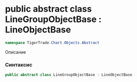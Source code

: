
# public abstract class LineGroupObjectBase : LineObjectBase
```csharp
namespace TigerTrade.Chart.Objects.Abstract
```



Описание

### Синтаксис
```csharp
public abstract class LineGroupObjectBase : LineObjectBase
```




